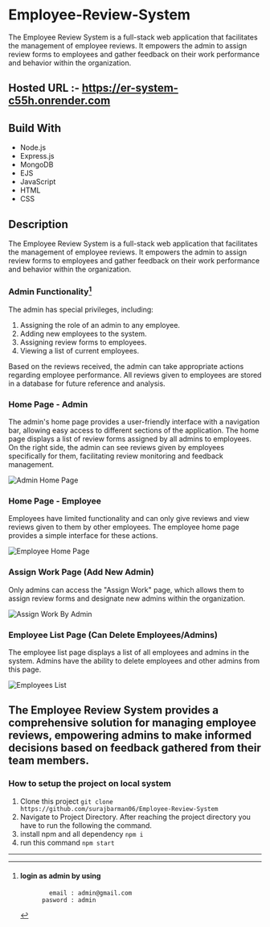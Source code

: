 # Employee-Review-System
The Employee Review System is a full-stack web application that facilitates the management of employee reviews. It empowers the admin to assign review forms to employees and gather feedback on their work performance and behavior within the organization.

## Hosted URL :- https://er-system-c55h.onrender.com

## Build With 

- Node.js
- Express.js
- MongoDB
- EJS
- JavaScript
- HTML
- CSS

## Description

The Employee Review System is a full-stack web application that facilitates the management of employee reviews. It empowers the admin to assign review forms to employees and gather feedback on their work performance and behavior within the organization.

### Admin Functionality[^1]

[^1]: #### login as admin by using
                email : admin@gmail.com
              pasword : admin

The admin has special privileges, including:

1. Assigning the role of an admin to any employee.
2. Adding new employees to the system.
3. Assigning review forms to employees.
4. Viewing a list of current employees.

Based on the reviews received, the admin can take appropriate actions regarding employee performance. All reviews given to employees are stored in a database for future reference and analysis.

### Home Page - Admin

The admin's home page provides a user-friendly interface with a navigation bar, allowing easy access to different sections of the application. The home page displays a list of review forms assigned by all admins to employees. On the right side, the admin can see reviews given by employees specifically for them, facilitating review monitoring and feedback management.

![Admin Home Page](https://github.com/surajbarman06/Employee-Review-System/assets/130852263/6b601649-aa70-479d-bd32-47bd67e2946a)


### Home Page - Employee

Employees have limited functionality and can only give reviews and view reviews given to them by other employees. The employee home page provides a simple interface for these actions.

![Employee Home Page](https://github.com/surajbarman06/Employee-Review-System/assets/130852263/c072097a-d49e-45b8-8768-73ca828ab8c1)


### Assign Work Page (Add New Admin)

Only admins can access the "Assign Work" page, which allows them to assign review forms and designate new admins within the organization.

![Assign Work By Admin](https://github.com/surajbarman06/Employee-Review-System/assets/130852263/6d6e8f8d-a28a-4e6f-9fa9-6f6b013de4bf)


### Employee List Page (Can Delete Employees/Admins)

The employee list page displays a list of all employees and admins in the system. Admins have the ability to delete employees and other admins from this page.

![Employees List](https://github.com/surajbarman06/Employee-Review-System/assets/130852263/24be9491-4f9d-44be-8a63-cdec731fafea)


The Employee Review System provides a comprehensive solution for managing employee reviews, empowering admins to make informed decisions based on feedback gathered from their team members.
---

### How to setup the project on local system

  1. Clone this project
     `git clone https://github.com/surajbarman06/Employee-Review-System`
  2. Navigate to Project Directory.
      After reaching the project directory you have to run the following the command.
  3. install npm and all dependency `npm i`
  4. run this command `npm start`
---

